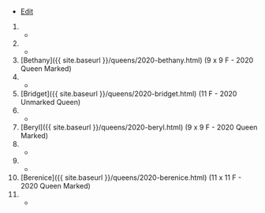 * [Edit](https://github.com/joejcollins/rhapsody-angel/edit/master/_includes/apiary.md)

1. -
1. -
1. [Bethany]({{ site.baseurl }}/queens/2020-bethany.html) (9 x 9 F - 2020 Queen Marked)
1. -
1. [Bridget]({{ site.baseurl }}/queens/2020-bridget.html) (11 F - 2020 Unmarked Queen)
1. -
1. [Beryl]({{ site.baseurl }}/queens/2020-beryl.html) (9 x 9 F - 2020 Queen Marked)
1. -
1. -
1. [Berenice]({{ site.baseurl }}/queens/2020-berenice.html) (11 x 11 F - 2020 Queen Marked)
1. -
